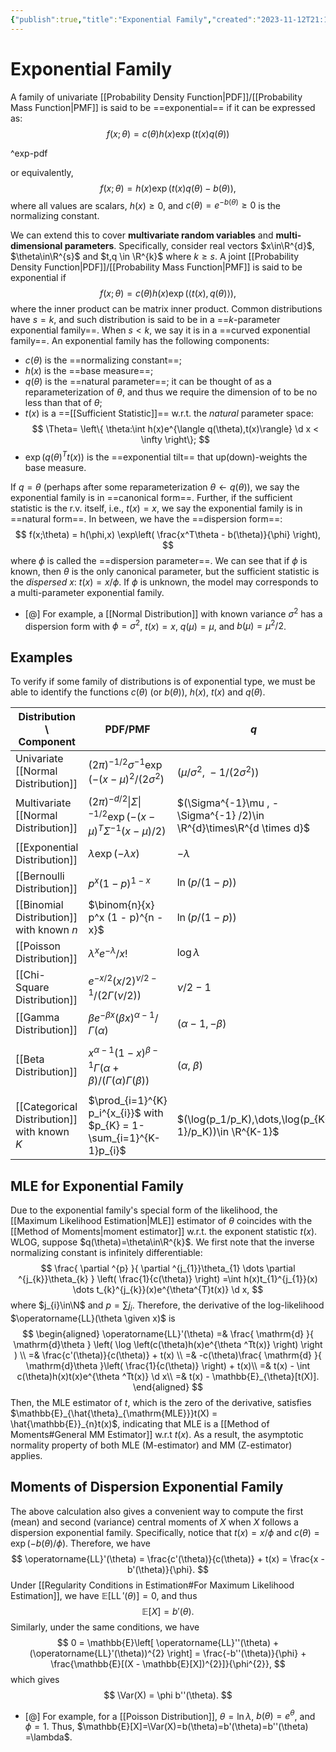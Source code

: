 ```yaml
---
{"publish":true,"title":"Exponential Family","created":"2023-11-12T21:15:45","modified":"2025-08-06T19:16:09","tags":["pub-stat"],"cssclasses":"","aliases":null,"type":"note","sup":["[[Probability Theory]]"],"state":"done"}
---
```



# Exponential Family

A family of univariate [[Probability Density Function\|PDF]]/[[Probability Mass Function\|PMF]] is said to be ==exponential== if it can be expressed as:
$$
f(x ; \theta)=c(\theta) h(x) \exp (t(x) q(\theta))
$$

^exp-pdf

or equivalently,
$$
f(x;\theta) = h(x)\exp(t(x)q(\theta) - b(\theta)),
$$
where all values are scalars, $h(x) \geq 0$, and $c(\theta) = e^{-b(\theta)} \geq 0$ is the normalizing constant.

We can extend this to cover **multivariate random variables** and **multi-dimensional parameters**. Specifically, consider real vectors $x\in\R^{d}$, $\theta\in\R^{s}$ and $t,q \in \R^{k}$ where $k \ge s$.
A joint [[Probability Density Function\|PDF]]/[[Probability Mass Function\|PMF]] is said to be exponential if
$$
f(x ; \theta)=c(\theta) h({x}) \exp (\left<  t({x}), q(\theta) \right>),
$$
where the inner product can be matrix inner product.
Common distributions have $s = k$, and such distribution is said to be in a ==$k$-parameter exponential family==. When $s< k$, we say it is in a ==curved exponential family==.
An exponential family has the following components:

- $c(\theta)$ is the ==normalizing constant==;
- $h(x)$ is the ==base measure==;
- $q(\theta)$ is the ==natural parameter==; it can be thought of as a reparameterization of $\theta$, and thus we require the dimension of  to be no less than that of $\theta$;
- $t(x)$ is a ==[[Sufficient Statistic]]== w.r.t. the *natural* parameter space:
  $$
  \Theta= \left\{  \theta:\int h(x)e^{\langle q(\theta),t(x)\rangle} \d x < \infty \right\};
  $$
- $\exp(q(\theta)^Tt(x))$ is the ==exponential tilt== that up(down)-weights the base measure.

If $q = \theta$ (perhaps after some reparameterization $\theta \gets q(\theta)$), we say the exponential family is in ==canonical form==. Further, if the sufficient statistic is the r.v. itself, i.e., $t(x) = x$, we say the exponential family is in ==natural form==. In between, we have the ==dispersion form==:
$$
f(x;\theta) = h(\phi,x) \exp\left( \frac{x^T\theta - b(\theta)}{\phi} \right),
$$
where $\phi$ is called the ==dispersion parameter==. We can see that if $\phi$ is known, then $\theta$ is the only canonical parameter, but the sufficient statistic is the *dispersed* $x$: $t(x) = x/\phi$. If $\phi$ is unknown, the model may corresponds to a multi-parameter exponential family.

- [@] For example, a [[Normal Distribution]] with known variance $\sigma^{2}$ has a dispersion form with $\phi = \sigma^{2}$, $t(x) = x$, $q(\mu) = \mu$, and $b(\mu) = \mu^{2} /2$.

## Examples

To verify if some family of distributions is of exponential type, we must be able to identify the functions $c(\theta)$ (or $b(\theta)$), $h(x)$, $t(x)$ and $q(\theta)$.

| Distribution \\  Component                  | PDF/PMF                                                                                          | $q$                                                                 | $t$                     | $b$                                                       | $h$                                    |
| ------------------------------------------- | ------------------------------------------------------------------------------------------------ | ------------------------------------------------------------------- | ----------------------- | --------------------------------------------------------- | -------------------------------------- |
| Univariate [[Normal Distribution]]          | $(2 \pi)^{-1/2} \sigma^{-1} \exp\left(-(x - \mu)^2 /(2\sigma^2\right)$                           | $(\mu/\sigma^2,\ -1/(2\sigma^2))$                                   | $(x,\ x^2)$             | $\mu^2 / (2\sigma^2) + \ln \sigma$                        | $(2\pi)^{-1/2}$                        |
| Multivariate [[Normal Distribution]]        | $(2 \pi)^{-d / 2} \vert\Sigma\vert^{-1 / 2} \exp (-({x}-{\mu})^{T} {\Sigma}^{-1}({x}-{\mu}) /2)$ | $(\Sigma^{-1}\mu , -\Sigma^{-1} /2)\in \R^{d}\times\R^{d \times d}$ | $(x, x x^T)$            | $(\mu ^T\Sigma^{-1} \mu  + \ln \vert \Sigma \vert)/2$     | $(2\pi)^{-d /2}$                       |
| [[Exponential Distribution]]                | $\lambda \exp(-\lambda x)$                                                                       | $-\lambda$                                                          | $x$                     | $-\ln \lambda$                                            | $\1_{x \ge 0}$                         |
| [[Bernoulli Distribution]]                  | $p^x (1 - p)^{1 - x}$                                                                            | $\ln(p /(1 - p))$                                                   | $x$                     | $-\ln(1/(1-p))$                                           | $\1_{x\in \{0,1\}}$                    |
| [[Binomial Distribution]] with known $n$    | $\binom{n}{x} p^x (1 - p)^{n - x}$                                                               | $\ln(p /(1 - p))$                                                   | $x$                     | $-n \ln(1 /(1-p))$                                        | $\binom{n}{x}\1_{x \in \{0,\dots,n\}}$ |
| [[Poisson Distribution]]                    | $\lambda^x e^{-\lambda} /x!$                                                                     | $\log \lambda$                                                      | $x$                     | $\lambda$                                                 | $1 / x!\1_{x \in \mathbb{N}}$          |
| [[Chi-Square Distribution]]                 | $e^{-x/2}(x/2)^{\nu /2 -1} / (2\Gamma(\nu /2))$                                                  | $\nu /2 -1$                                                         | $\ln x$                 | $\ln\Gamma(\nu /2) + \ln 2\cdot \nu /2$                   | $e^{-x /2}(\nu/2)\1_{x>0}$             |
| [[Gamma Distribution]]                      | $\beta e^{-\beta x} (\beta x)^{\alpha - 1} /\Gamma(\alpha)$                                      | $(\alpha-1, -\beta)$                                                | $(\ln x, x)$            | $\ln \Gamma(\alpha)-\alpha\ln \beta$                      | $\1_{x>0}$                             |
| [[Beta Distribution]]                       | $x^{\alpha - 1} (1 - x)^{\beta - 1} \Gamma(\alpha+\beta)/(\Gamma(\alpha)\Gamma(\beta))$          | $(\alpha,\ \beta)$                                                  | $(\ln x,\ \ln(1 - x))$  | $\ln ( \Gamma(\alpha)\Gamma(\beta)/\Gamma(\alpha+\beta))$ | $\1_{x \in (0,1)} /(x(1-x))$           |
| [[Categorical Distribution]] with known $K$ | $\prod_{i=1}^{K} p_i^{x_{i}}$ with $p_{K} = 1-\sum_{i=1}^{K-1}p_{i}$                             | $(\log(p_1/p_K),\dots,\log(p_{K-1}/p_K))\in \R^{K-1}$               | $(x_{1},\dots,x_{K-1})$ | $-\ln p_{K}$                                              | $\1_{x \in \{e_1,\dots,e_K\}}$         |

## MLE for Exponential Family

Due to the exponential family's special form of the likelihood, the [[Maximum Likelihood Estimation\|MLE]] estimator of $\theta$ coincides with the [[Method of Moments\|moment estimator]] w.r.t. the exponent statistic $t(x)$.
WLOG, suppose $q(\theta)=\theta\in\R^{k}$.
We first note that the inverse normalizing constant is infinitely differentiable:
$$
\frac{ \partial ^{p} }{ \partial ^{j_{1}}\theta_{1} \dots \partial ^{j_{k}}\theta_{k} } \left( \frac{1}{c(\theta)} \right) =\int h(x)t_{1}^{j_{1}}(x) \dots t_{k}^{j_{k}}(x)e^{\theta^{T}t(x)} \d x,
$$
where $j_{i}\in\N$ and $p=\sum j_{i}$.
Therefore, the derivative of the log-likelihood $\operatorname{LL}(\theta \given x)$ is
$$
\begin{aligned}
\operatorname{LL}'(\theta) =& \frac{ \mathrm{d} }{ \mathrm{d}\theta } \left( \log \left(c(\theta)h(x)e^{\theta ^Tt(x)} \right) \right ) \\
=& \frac{c'(\theta)}{c(\theta)} + t(x) \\
=& -c(\theta)\frac{ \mathrm{d} }{ \mathrm{d}\theta }\left( \frac{1}{c(\theta)} \right)  + t(x)\\
=& t(x) - \int c(\theta)h(x)t(x)e^{\theta ^Tt(x)} \d x\\
=& t(x) - \mathbb{E}_{\theta}[t(X)].
\end{aligned}
$$
Then, the MLE estimator of $t$, which is the zero of the derivative, satisfies $\mathbb{E}_{\hat{\theta}_{\mathrm{MLE}}}t(X) = \hat{\mathbb{E}}_{n}t(x)$, indicating that MLE is a [[Method of Moments#General MM Estimator]] w.r.t $t(x)$.
As a result, the asymptotic normality property of both MLE (M-estimator) and MM (Z-estimator) applies.

## Moments of Dispersion Exponential Family

The above calculation also gives a convenient way to compute the first (mean) and second (variance) central moments of $X$ when $X$ follows a dispersion exponential family. Specifically, notice that $t(x) = x /\phi$ and $c(\theta) = \exp(-b(\theta) / \phi)$. Therefore, we have
$$
\operatorname{LL}'(\theta) = \frac{c'(\theta)}{c(\theta)} + t(x) = \frac{x - b'(\theta)}{\phi}.
$$
Under [[Regularity Conditions in Estimation#For Maximum Likelihood Estimation]], we have $\mathbb{E}[\operatorname{LL}'(\theta)]=0$, and thus
$$
\mathbb{E}[X] = b'(\theta).
$$
Similarly, under the same conditions, we have
$$
0 = \mathbb{E}\left[ \operatorname{LL}''(\theta) + (\operatorname{LL}'(\theta))^{2} \right] = \frac{-b''(\theta)}{\phi} + \frac{\mathbb{E}[(X - \mathbb{E}[X])^{2}]}{\phi^{2}},
$$
which gives
$$
\Var(X) = \phi b''(\theta).
$$

- [@] For example, for a [[Poisson Distribution]], $\theta = \ln \lambda$, $b(\theta) = e^{\theta}$, and $\phi=1$. Thus, $\mathbb{E}[X]=\Var(X)=b(\theta)=b'(\theta)=b''(\theta) =\lambda$.
